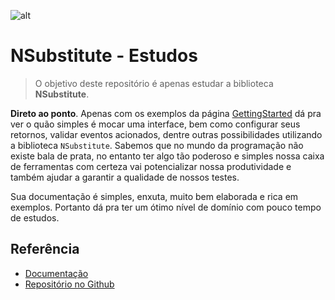 ![alt](https://nsubstitute.github.io/images/nsubstitute-100x100.png) 
# NSubstitute  - Estudos
> O objetivo deste repositório é apenas estudar a biblioteca **NSubstitute**.

**Direto ao ponto**. Apenas com os exemplos da página [GettingStarted](https://nsubstitute.github.io/help/getting-started/) dá pra ver o quão simples é mocar uma interface, bem como configurar seus retornos, validar eventos acionados, dentre outras possibilidades utilizando a biblioteca `NSubstitute`. Sabemos que no mundo da programação não existe bala de prata, no entanto ter algo tão poderoso e simples nossa caixa de ferramentas com certeza vai potencializar nossa produtividade e também ajudar a garantir a qualidade de nossos testes.

Sua documentação é simples, enxuta, muito bem elaborada e rica em exemplos. Portanto dá pra ter um ótimo nível de domínio com pouco tempo de estudos. 

## Referência
- [Documentação](https://nsubstitute.github.io/)
- [Repositório no Github](https://nsubstitute.github.io/help/getting-started/)